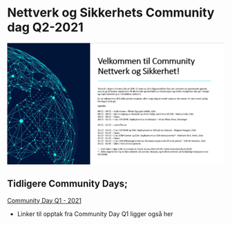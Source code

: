 # Nettverk og Sikkerhets Community dag Q2-2021

![MP1](xfiles/agenda21q2.png "MP1")

## Tidligere Community Days;

[Community Day Q1 - 2021](https://github.com/ateanorge/cnsdq121)  
* Linker til opptak fra Community Day Q1 ligger også her